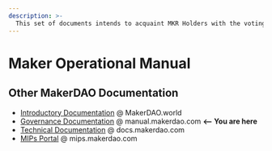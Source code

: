 ```yaml
---
description: >-
  This set of documents intends to acquaint MKR Holders with the voting process and to serve as reference material for them to consult during the day-to-day operation of the protocol.
---
```


# Maker Operational Manual

## Other MakerDAO Documentation
* [Introductory Documentation](https://makerdao.world/en/) @ MakerDAO.world
* [Governance Documentation](https://manual.makerdao.com/) @ manual.makerdao.com **<-- You are here**
* [Technical Documentation](https://docs.makerdao.com/) @ docs.makerdao.com
* [MIPs Portal](https://mips.makerdao.com/) @ mips.makerdao.com